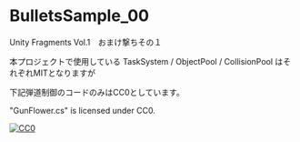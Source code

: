 # BulletsSample_00
Unity Fragments Vol.1　おまけ撃ちその１

本プロジェクトで使用している TaskSystem / ObjectPool / CollisionPool はそれぞれMITとなりますが

下記弾道制御のコードのみはCC0としています。


"GunFlower.cs" is licensed under CC0.

[![CC0](http://i.creativecommons.org/p/zero/1.0/88x31.png "CC0")](http://creativecommons.org/publicdomain/zero/1.0/deed.ja)
